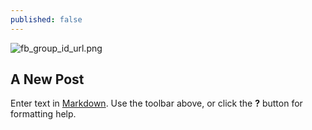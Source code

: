 ```yaml
---
published: false
---
```


![fb_group_id_url.png]({{site.baseurl}}/_posts/2015/fb_group_id_url.png)
## A New Post

Enter text in [Markdown](http://daringfireball.net/projects/markdown/). Use the toolbar above, or click the **?** button for formatting help.
